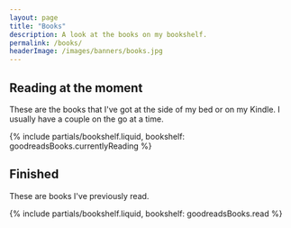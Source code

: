 ```yaml
---
layout: page
title: "Books"
description: A look at the books on my bookshelf.
permalink: /books/
headerImage: /images/banners/books.jpg
---
```


## Reading at the moment

These are the books that I've got at the side of my bed or on my Kindle. I usually have a couple on the go at a time.

{% include partials/bookshelf.liquid, bookshelf: goodreadsBooks.currentlyReading %}

## Finished

These are books I've previously read.

{% include partials/bookshelf.liquid, bookshelf: goodreadsBooks.read %}
